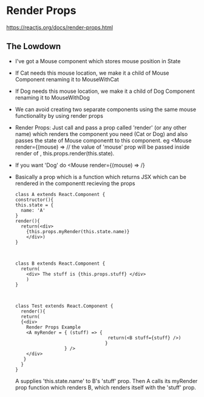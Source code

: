 # Render Props
https://reactjs.org/docs/render-props.html

## The Lowdown
* I've got a Mouse component which stores mouse position in State
* If Cat needs this mouse location, we make it a child of Mouse Component renaming it to MouseWithCat
* If Dog needs this mouse location, we make it a child of Dog Component renaming it to MouseWithDog
* We can avoid creating two separate components using the same mouse functionality by using render props
* Render Props: Just call <Mouse> and pass a prop called 'render' (or any other name) which renders the component you need (Cat or Dog) and also
  passes the state of Mouse componentt to this component. eg <Mouse render={(mouse) => <Cat mouse={mouse}} /> // the value of 'mouse' prop will be passed inside render of <Mouse>, this.props.render(this.state).
* If you want 'Dog' do <Mouse render={(mouse) => <Dog mouse={mouse}} /> /}

* Basically a prop which is a function which returns JSX which can be rendered
  in the componentt recieving the props
  ```
  class A extends React.Component {
  constructor(){
  this.state = {
    name: 'A'
  }
  render(){
    return(<div>
      {this.props.myRender(this.state.name)}
      </div>)
  }
  
  
  
  class B extends React.Component {
    return(
      <div> The stuff is {this.props.stuff} </div>
      )
  }
  
  
  
  class Test extends React.Component {
    render(){
    return(
    {<div>
      Render Props Example
      <A myRender = { (stuff) => {
                                    return(<B stuff={stuff} />)
                                   }
                    } />
      </div>
     }
    }
  }
  
  ```
  A supplies 'this.state.name' to B's 'stuff' prop.
  Then A calls its myRender prop function which renders B, which renders itself with the 'stuff' prop.
